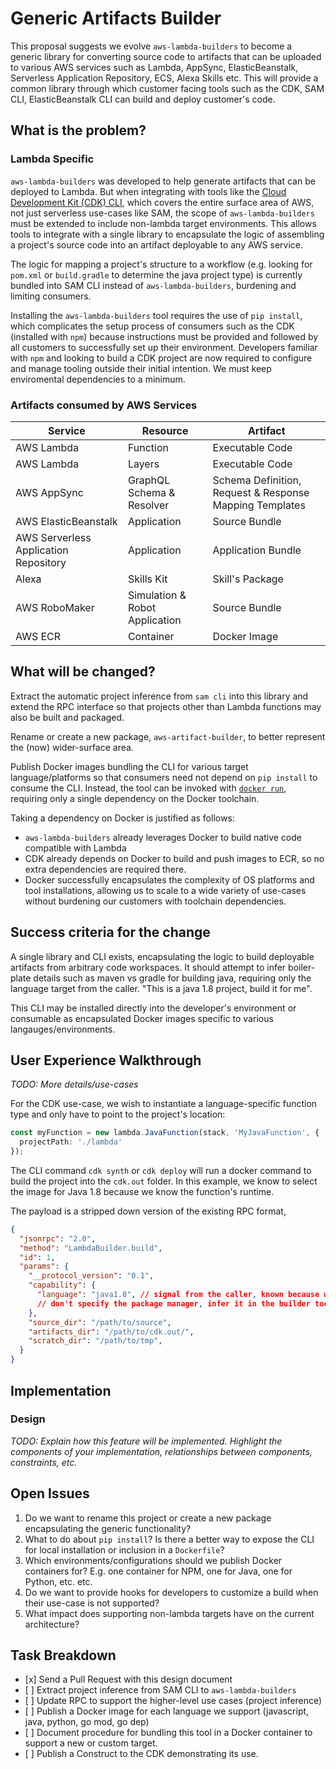 # Generic Artifacts Builder 

This proposal suggests we evolve `aws-lambda-builders` to become a generic library for converting source code to 
artifacts that can be uploaded to various AWS services such as Lambda, AppSync, ElasticBeanstalk, Serverless Application 
Repository, ECS, Alexa Skills etc. This will provide a common library through which customer facing tools such as the 
CDK, SAM CLI, ElasticBeanstalk CLI can build and deploy customer's code.

## What is the problem?

### Lambda Specific
`aws-lambda-builders` was developed to help generate artifacts that can be deployed to Lambda. But when integrating with 
tools like the [Cloud Development Kit (CDK) CLI](https://github.com/awslabs/aws-cdk), which covers the entire surface 
area of AWS, not just serverless use-cases like SAM, the scope of `aws-lambda-builders` must be extended to 
include non-lambda target environments. This allows tools to integrate with a single library to encapsulate the logic 
of assembling a project's source code into an artifact deployable to any AWS service. 

The logic for mapping a project's structure to a workflow 
(e.g. looking for `pom.xml` or `build.gradle` to determine the java project type) is currently bundled into 
SAM CLI instead of `aws-lambda-builders`, burdening and limiting consumers.

Installing the `aws-lambda-builders` tool requires the use of `pip install`, which complicates the setup process of consumers such as the CDK (installed with `npm`) because instructions must be provided and followed by all customers to successfully set up their environment. Developers familiar with `npm` and looking to build a CDK project are now required to configure and manage tooling outside their initial intention. We must keep enviromental dependencies to a minimum.

### Artifacts consumed by AWS Services
 
| Service | Resource  | Artifact |
| ------- | --------- | -------- |
| AWS Lambda | Function | Executable Code |
| AWS Lambda | Layers | Executable Code |
| AWS AppSync | GraphQL Schema & Resolver | Schema Definition, Request & Response Mapping Templates |
| AWS ElasticBeanstalk | Application | Source Bundle |
| AWS Serverless Application Repository | Application | Application Bundle |
| Alexa | Skills Kit | Skill's Package | 
| AWS RoboMaker | Simulation & Robot Application | Source Bundle | 
| AWS ECR | Container | Docker Image |

## What will be changed?
Extract the automatic project inference from `sam cli` into this library and extend the RPC interface so that projects other than Lambda functions may also be built and packaged. 

Rename or create a new package, `aws-artifact-builder`, to better represent the (now) wider-surface area. 

Publish Docker images bundling the CLI for various target language/platforms so that consumers need not depend on `pip install` to consume the CLI. Instead, the tool can be invoked with [`docker run`](https://docs.docker.com/engine/reference/commandline/run/), requiring only a single dependency on the Docker toolchain. 

Taking a dependency on Docker is justified as follows:
* `aws-lambda-builders` already leverages Docker to build native code compatible with Lambda
* CDK already depends on Docker to build and push images to ECR, so no extra dependencies are required there.
* Docker successfully encapsulates the complexity of OS platforms and tool installations, allowing us to scale to a wide variety of use-cases without burdening our customers with toolchain dependencies.

## Success criteria for the change
A single library and CLI exists, encapsulating the logic to build deployable artifacts from arbitrary code workspaces. It should attempt to infer boiler-plate details such as maven vs gradle for building java, requiring only the language target from the caller. "This is a java 1.8 project, build it for me".

This CLI may be installed directly into the developer's environment or consumable as encapsulated Docker images specific to various langauges/environments.

## User Experience Walkthrough

*TODO: More details/use-cases*

For the CDK use-case, we wish to instantiate a language-specific function type and only have to point to the project's location:

```ts
const myFunction = new lambda.JavaFunction(stack, 'MyJavaFunction', {
  projectPath: './lambda'
});
```

The CLI command `cdk synth` or `cdk deploy` will run a docker command to build the project into the `cdk.out` folder. In this example, we know to select the image for Java 1.8 because we know the function's runtime. 

The payload is a stripped down version of the existing RPC format,
```json
{
  "jsonrpc": "2.0",
  "method": "LambdaBuilder.build",
  "id": 1,
  "params": {
    "__protocol_version": "0.1",
    "capability": {
      "language": "java1.8", // signal from the caller, known because we know the function's runtime
      // don't specify the package manager, infer it in the builder tool
    },
    "source_dir": "/path/to/source",
    "artifacts_dir": "/path/to/cdk.out/",
    "scratch_dir": "/path/to/tmp",
  }
}
```

## Implementation

### Design

*TODO: Explain how this feature will be implemented. Highlight the components
of your implementation, relationships* *between components, constraints,
etc.*

## Open Issues
1. Do we want to rename this project or create a new package encapsulating the generic functionality?
2. What to do about `pip install`? Is there a better way to expose the CLI for local installation or inclusion in a `Dockerfile`?
3. Which environments/configurations should we publish Docker containers for? E.g. one container for NPM, one for Java, one for Python, etc. etc.
4. Do we want to provide hooks for developers to customize a build when their use-case is not supported?
5. What impact does supporting non-lambda targets have on the current architecture?

## Task Breakdown

-   \[x\] Send a Pull Request with this design document
-   \[ \] Extract project inference from SAM CLI to `aws-lambda-builders`
-   \[ \] Update RPC to support the higher-level use cases (project inference)
-   \[ \] Publish a Docker image for each language we support (javascript, java, python, go mod, go dep)
-   \[ \] Document procedure for bundling this tool in a Docker container to support a new or custom target.
-   \[ \] Publish a Construct to the CDK demonstrating its use.